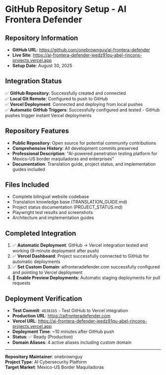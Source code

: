 # GitHub Repository Setup - AI Frontera Defender

## Repository Information
- **GitHub URL**: https://github.com/onebrownguy/ai-frontera-defender
- **Live Site**: https://ai-frontera-defender-jeedz91qu-abel-rincons-projects.vercel.app
- **Setup Date**: August 30, 2025

## Integration Status
✅ **GitHub Repository**: Successfully created and connected  
✅ **Local Git Remote**: Configured to push to GitHub  
✅ **Vercel Deployment**: Connected and deploying from local pushes  
✅ **Automatic GitHub Triggers**: Successfully configured and tested - GitHub pushes trigger instant Vercel deployments

## Repository Features
- **Public Repository**: Open source for potential community contributions
- **Comprehensive History**: All development commits preserved
- **Professional Description**: "AI-powered penetration testing platform for Mexico-US border maquiladoras and enterprises"
- **Documentation**: Translation guide, project status, and implementation guides included

## Files Included
- Complete bilingual website codebase
- Translation knowledge base (TRANSLATION_GUIDE.md)
- Project status documentation (PROJECT_STATUS.md)
- Playwright test results and screenshots
- Architecture and implementation guides

## Completed Integration
1. ✅ **Automatic Deployment**: GitHub → Vercel integration tested and working (9-minute deployment after push)
2. ✅ **Vercel Dashboard**: Project successfully connected to GitHub for automatic deployments
3. ✅ **Set Custom Domain**: aifronteradefender.com successfully configured and pointing to Vercel deployment
4. 🔄 **Enable Preview Deployments**: Automatic staging deployments for pull requests

## Deployment Verification
- **Test Commit**: `48381b5` - Test GitHub to Vercel integration
- **Production URL**: https://aifronteradefender.com
- **Vercel URL**: https://ai-frontera-defender-jeedz91qu-abel-rincons-projects.vercel.app
- **Deployment Time**: ~10 minutes after GitHub push
- **Status**: ✅ Ready (Production)
- **Domain Aliases**: 4 active aliases including custom domain

---
**Repository Maintainer**: onebrownguy  
**Project Type**: AI Cybersecurity Platform  
**Target Market**: Mexico-US Border Maquiladoras
